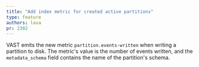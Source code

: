 ```yaml
---
title: "Add index metric for created active partitions"
type: feature
authors: lava
pr: 2302
---
```


VAST emits the new metric `partition.events-written` when writing a partition to
disk. The metric's value is the number of events written, and the
`metadata_schema` field contains the name of the partition's schema.

